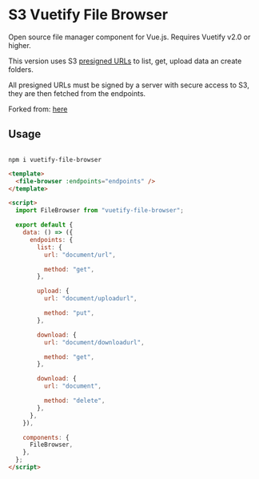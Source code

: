 # S3 Vuetify File Browser

Open source file manager component for Vue.js. Requires Vuetify v2.0 or higher.

This version uses S3 [presigned URLs](https://docs.aws.amazon.com/AmazonS3/latest/userguide/ShareObjectPreSignedURL.html) to list, get, upload data an create folders.

All presigned URLs must be signed by a server with secure access to S3, they are then fetched from the endpoints.

Forked from: [here](https://github.com/semeniuk/vuetify-file-browser)

## Usage

```

npm i vuetify-file-browser

```

```html
<template>
  <file-browser :endpoints="endpoints" />
</template>

<script>
  import FileBrowser from "vuetify-file-browser";

  export default {
    data: () => ({
      endpoints: {
        list: {
          url: "document/url",

          method: "get",
        },

        upload: {
          url: "document/uploadurl",

          method: "put",
        },

        download: {
          url: "document/downloadurl",

          method: "get",
        },

        download: {
          url: "document",

          method: "delete",
        },
      },
    }),

    components: {
      FileBrowser,
    },
  };
</script>
```
